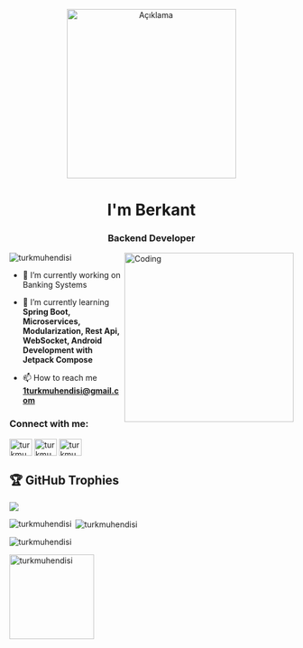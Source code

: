 <p align="center">
  <img height="300" src="https://github.com/user-attachments/assets/f6a64643-d67b-4278-a3a8-f8122e0e9a6c" alt="Açıklama">
</p>
<h1 align="center">I'm Berkant</h1>
<h3 align="center">Backend Developer</h3>


<img align="right" alt="Coding" width="300" src="https://github.com/user-attachments/assets/ce28f673-22bf-4587-af56-95102d50cf9e">	
<p align="left"> <img src="https://komarev.com/ghpvc/?username=turkmuhendisi&label=Profile%20views&color=0e75b6&style=flat" alt="turkmuhendisi" /> </p>

- 🔭 I’m currently working on Banking Systems
  
- 🌱 I’m currently learning **Spring Boot, Microservices, Modularization, Rest Api, WebSocket, Android Development with Jetpack Compose**

- 📫 How to reach me **1turkmuhendisi@gmail.com**

<h3 align="left">Connect with me:</h3>
<p align="left">
<a href="https://linkedin.com/in/turkmuhendisi" target="blank"><img align="center" src="https://raw.githubusercontent.com/rahuldkjain/github-profile-readme-generator/master/src/images/icons/Social/linked-in-alt.svg" alt="turkmuhendisi" height="30" width="40" /></a>
<a href="https://instagram.com/turkmuhendisi" target="blank"><img align="center" src="https://raw.githubusercontent.com/rahuldkjain/github-profile-readme-generator/master/src/images/icons/Social/instagram.svg" alt="turkmuhendisi" height="30" width="40" /></a>
<a href="https://www.youtube.com/@turkmuhendisi" target="blank"><img align="center" src="https://raw.githubusercontent.com/rahuldkjain/github-profile-readme-generator/master/src/images/icons/Social/youtube.svg" alt="turkmuhendisi" height="30" width="40" /></a>
</p>

## 🏆 GitHub Trophies
![](https://github-profile-trophy.vercel.app/?username=turkmuhendisi&theme=radical&no-frame=true&no-bg=true&margin-w=4)


<p><img align="left" src="https://github-readme-stats.vercel.app/api/top-langs?username=turkmuhendisi&show_icons=true&locale=en&layout=compact" alt="turkmuhendisi" /></p>

<p>&nbsp;<img align="center" src="https://github-readme-stats.vercel.app/api?username=turkmuhendisi&show_icons=true&locale=en" alt="turkmuhendisi" /></p>

<p><img align="center" src="https://github-readme-streak-stats.herokuapp.com/?user=turkmuhendisi&" alt="turkmuhendisi" /></p>

<div align="left">
  <img src="https://github-readme-stats.vercel.app/api?username=turkmuhendisi&show_icons=true&locale=en" alt="turkmuhendisi" height="150" alt="stats graph"  />
</div>

###
